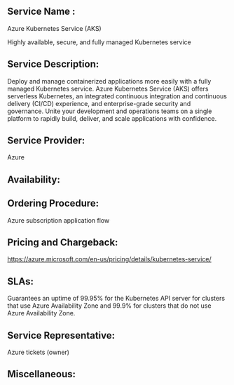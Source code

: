 ## Service Name : 
Azure Kubernetes Service (AKS) 

Highly available, secure, and fully managed Kubernetes service

## Service Description:
Deploy and manage containerized applications more easily with a fully managed Kubernetes service. Azure Kubernetes Service (AKS) offers serverless Kubernetes, an integrated continuous integration and continuous delivery (CI/CD) experience, and enterprise-grade security and governance. Unite your development and operations teams on a single platform to rapidly build, deliver, and scale applications with confidence.

## Service Provider:
Azure

## Availability:

## Ordering Procedure:
Azure subscription application flow

## Pricing and Chargeback:

https://azure.microsoft.com/en-us/pricing/details/kubernetes-service/

## SLAs:

Guarantees an uptime of 99.95% for the Kubernetes API server for clusters that use Azure Availability Zone and 99.9% for clusters that do not use Azure Availability Zone.

## Service Representative:
Azure tickets (owner)

## Miscellaneous:
